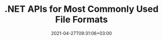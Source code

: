 ---
############################# Static ############################
layout: "product"
date: 2021-04-27T09:31:06+03:00
draft: false

product: "Total"
product_tag: "total"
platform: ".NET"
platform_tag: "net"

############################# Head ############################
head_title: ".NET Document Manipulation APIs - Create Edit Convert View Compare Office Files"
head_description: ".NET document manipulation APIs for Office file formats, HTML PDF Image 3D formats. Add document creation manipulation viewing comparison conversion or search features to .NET applications."

############################# Header ############################
title: ".NET APIs for Most Commonly Used File Formats"
description: "Create, manipulate, convert, compare, search, sign & view Word, Excel, PowerPoint, Outlook, PDF, and more than 100 other file formats in .NET."
button:
    enable: true

############################# SubMenu ############################
submenu:
  enable: true

############################# Overview ############################
overview:
    enable: true
    content: "Conholdate.Total for .NET is the most complete package of all .NET APIs as offered by Aspose & GroupDocs. It empowers the developers to perform a wide range of document processing tasks from within their own .NET based applications. This .NET package is an all-in-one solution for all types of document managements systems because it offers the ability to create, edit, print, view, annotate, compare, sign, automate, search & convert between a wide range of popular document formats."

############################# Products ############################
products:
    enable: true
    title: "Products"
    description: "Conholdate.Total for .NET includes the following document manipulation APIs for .NET:"

    product:
        # product loop
        - image: "https://www.aspose.cloud/templates/aspose/App_Themes/V3/images/total/272x272/aspose_total-for-net-min.png"
          img_alt: "Aspose.Total for .NET"
          name: "Aspose.Total for .NET"
          content: "Aspose.Total for .NET offers a complete range of .NET APIs enabling the developers to create, manipulate, print & convert Word, Excel, PDF, PowerPoint, Outlook and more than 100 other file formats in .NET applications.‎"
          link: "https://products.aspose.com/total/net"

        # product loop
        - image: "https://www.groupdocs.cloud/templates/groupdocs/images/product-logos/groupdocs-total-net.png"
          img_alt: "GroupDocs.Total for .NET"
          name: "GroupDocs.Total for .NET"
          content: "GroupDocs.Total for .NET comprises of APIs that can be used to develop .NET applications having the ability to view, convert, annotate, compare, sign, assemble, edit, search and parse most commonly used document formats.‎"
          link: "https://products.groupdocs.com/total/net"

############################# Features ############################
features:
    enable: true
    title: "API Features"

    feature:
      # feature loop
      - icon: "fas fa-copy"
        content: "Rasterize Documents and Convert them into SVG, HTML & CSS"

      # feature loop
      - icon: "fas fa-eye"
        content: "Convert Text to HTML and Render Documents to get HTML, Image or PDF Representation"

      # feature loop
      - icon: "fas fa-bolt"
        content: "Faster Loading Time using Cached Versions of Documents"
      
      # feature loop
      - icon: "fas fa-file-powerpoint"
        content: "Convert Presentations with Shapes and Text with 3D Effects"

      # feature loop
      - icon: "fas fa-code"
        content: "Encode Word, Excel and Email Documents to Desired Encoding Standard"

      # feature loop
      - icon: "fas fa-cloud"
        content: "Render Documents located at FTP or Cloud Storage Locations"

      # feature loop
      - icon: "fas fa-remove-format"
        content: "Excluding Fonts when Rendering to HTML to reduce Resultant File Size"

      # feature loop
      - icon: "fas fa-comment-slash"
        content: "Minify CSS & HTML Output by Removing Comments, Extra White-Spaces etc.‎"

      # feature loop
      - icon: "fas fa-location-arrow"
        content: "Read the Text Contained in a Source Document through its Coordinates"

      # feature loop
      - icon: "fas fa-border-all"
        content: "Show/Hide the Grid Lines of Excel Sheets in Output Representation"

      # feature loop
      - icon: "fas fa-wrench"
        content: "Specify the Number of Rows in an Excel sheet to be rendered on Each Page"

      # feature loop
      - icon: "fas fa-columns"
        content: "Ignore Empty Columns while Rendering Spreadsheet Documents"

      # feature loop
      - icon: "fas fa-file-word"
        content: "Render Word Documents into HTML Pages, Images or PDF, with Track Changes"

      # feature loop
      - icon: "fas fa-envelope"
        content: "Render Email Attachments as Original Files, Images or in ‎HTML representation"

      # feature loop
      - icon: "fas fa-print"
        content: "Set printing restrictions on PDF documents"

      # feature loop
      - icon: "fas fa-file-archive"
        content: "Render Content/Files contained in ZIP Archives as Attachments"

      # feature loop
      - icon: "fas fa-lock"
        content: "Obtain Attachments from Password Protected Documents"

      # feature loop
      - icon: "fas fa-file-code"
        content: "Render Programming Languages File Formats as Plain Text"
      
      # feature loop
      - icon: "fas fa-fill-drip"
        content: "Adjust Background Colors when Viewing CAD Drawings"

      # feature loop
      - icon: "fas fa-file-excel"
        content: "View Excel documents and Convert to PDF, HTML, JPG & PNG"

      # feature loop
      - icon: "fas fa-heading"
        content: "Get Worksheet Names from Excel file – Display Spreadsheet Column Headings and Row numbers"

      # feature loop
      - icon: "fas fa-project-diagram"
        content: "View & Convert Microsoft Project Documents with Notes"

      # feature loop
      - icon: "fas fa-cube"
        content: "Convert CAD Drawings to SVG for better Viewing & Zooming Experience"

      # feature loop
      - icon: "fab fa-uncharted"
        content: "Choose to Render Visio Figures without Scheme"
      
      # feature loop
      - icon: "fas fa-copy"
        content: "Works with Multiple Data Formats"

      # feature loop
      - icon: "fas fa-eye"
        content: "Capable to Manipulate Data using Formulae & Sequential Data Operations"

      # feature loop
      - icon: "fas fa-bolt"
        content: "Format Strings in Template Syntax to be Upper, Lower, Capital, FirstCap"
      
      # feature loop
      - icon: "fas fa-file-powerpoint"
        content: "Perform Ordinal, Cardinal, Alphabetic Numeric Formatting in Template Syntax"

      # feature loop
      - icon: "fas fa-code"
        content: "Define Variables in Template Documents & Support Text Comments within Template Syntax Tags"

      # feature loop
      - icon: "fas fa-cloud"
        content: "Dynamically Insert Contents of Outer Documents to your Reports"

      # feature loop
      - icon: "fas fa-remove-format"
        content: "Dynamically Generate Barcode Image in Reports & Set Background Color for HTML Documents"

      # feature loop
      - icon: "fas fa-comment-slash"
        content: "Dynamically Assign Attributes to Email Message Body & Insert Hyperlinks in Reports‎"

      # feature loop
      - icon: "fas fa-location-arrow"
        content: "Dynamically Build Email Message Attachments"

      # feature loop
      - icon: "fas fa-border-all"
        content: "Support for Analogue of Microsoft Word NEXT Field"

      # feature loop
      - icon: "fas fa-wrench"
        content: "Update Fields while Assembling Word Processing Documents"

      # feature loop
      - icon: "fas fa-columns"
        content: "Calculate Formula while Assembling Spreadsheet Documents"

      # feature loop
      - icon: "fas fa-file-word"
        content: "Format Numeric, Text, Image, Chart, Date-Time Elements of Template"

      # feature loop
      - icon: "fas fa-envelope"
        content: "Loading & Saving Assembled POT & OTP Presentation Document Formats"

      # feature loop
      - icon: "fas fa-print"
        content: "Use LINQ-Based Syntax for Template & Perform Conditional Text Formatting of Template Elements"

      # feature loop
      - icon: "fas fa-file-archive"
        content: "Change File Format of the Assembled Document using File Extension or Explicit Specs"

      # feature loop
      - icon: "fas fa-lock"
        content: "Ordered List Supported for Markdown - Save Newly Assembled Emails & Word Documents to Markdown"

      # feature loop
      - icon: "fas fa-file-code"
        content: "Supports Reports of Numerous Types, e.g., Charts, Lists, Tables, Images and more"
      
      # feature loop
      - icon: "fas fa-fill-drip"
        content: "Inline Template Syntax Errors in Generated Documents instead of Exception Throwing"

      # feature loop
      - icon: "fas fa-file-excel"
        content: "Load Template Documents from HTML with Resources and Save Assembled Word, Excel, PowerPoint & Emails to HTML with Resources"

      # feature loop
      - icon: "fas fa-heading"
        content: "Dynamically Add Restart List Numbering in Word Document Formats and Email with HTML & RTF Bodies"

      # feature loop
      - icon: "fas fa-project-diagram"
        content: "Dynamically Insert images & documents from Base64-encoded bytes and adjust checkbox value settings of Word documents"

      # feature loop
      - icon: "fas fa-cube"
        content: "Stretch Image in Textbox of Word, Excel, Presentations & Emails while Preserving the Image Ratio"

      # feature loop
      - icon: "fab fa-uncharted"
        content: "Dynamically Add Links and Bookmarks to Document Formats and Name the Cell Ranges of Excel Spreadsheets"

      # feature loop
      - icon: "fas fa-copy"
        content: "Identify Built-in & Custom Metadata"

      # feature loop
      - icon: "fas fa-eye"
        content: "Retrieve & Remove Hidden Data in Microsoft Word, Excel, PowerPoint & PDF"

      # feature loop
      - icon: "fas fa-bolt"
        content: "Run-time Recognition of Document File Type"
      
      # feature loop
      - icon: "fas fa-file-powerpoint"
        content: "Ability to Detect/Remove Digital Signatures"

      # feature loop
      - icon: "fas fa-code"
        content: "Identify Password Protection & Support for the Matroska Multimedia Container"

      # feature loop
      - icon: "fas fa-cloud"
        content: "Retrieve Thumbnails & Render Image Previews for Supported Formats"

      # feature loop
      - icon: "fas fa-remove-format"
        content: "Detect MIME Type of a Specific File or File Stream"

      # feature loop
      - icon: "fas fa-comment-slash"
        content: "Generate Image Previews for EPUB, CAD, EML & MSG Files‎"

      # feature loop
      - icon: "fas fa-location-arrow"
        content: "Use Defined Key to Read Metadata Property of Supported Formats"

      # feature loop
      - icon: "fas fa-border-all"
        content: "Read Metadata of Email Messages & Parse OpenType Font Files"

      # feature loop
      - icon: "fas fa-wrench"
        content: "Read Matroska subtitles and retrieve Metadata of Audio & Video Files"

      # feature loop
      - icon: "fas fa-columns"
        content: "Get Metadata of Archive formats & Torrents"

      # feature loop
      - icon: "fas fa-file-word"
        content: "Compare Metadata Properties of Supported Formats & Identity Differences or Similarities"

      # feature loop
      - icon: "fas fa-envelope"
        content: "Search Metadata Properties of Files and Enumerate any Type of Metadata"

      # feature loop
      - icon: "fas fa-print"
        content: "Replace Metadata Properties of Supported File Formats"

      # feature loop
      - icon: "fas fa-file-archive"
        content: "Extract Metadata from Microsoft Excel Files Starting from Excel 95"

      # feature loop
      - icon: "fas fa-lock"
        content: "Find Photos Made on Specific Camera"

      # feature loop
      - icon: "fas fa-file-code"
        content: "Import Images Metadata Properties & Remove Location Info from Photos"
      
      # feature loop
      - icon: "fas fa-fill-drip"
        content: "Remove Metadata & Comments From Reports and Documents"

      # feature loop
      - icon: "fas fa-file-excel"
        content: "Extract Text Metadata from PNG Image files"

      # feature loop
      - icon: "fas fa-heading"
        content: "Reducing Memory Consumption of Documents & Images"

      # feature loop
      - icon: "fas fa-project-diagram"
        content: "Update EXIF Metadata Properties in WEBP, PNG & PSD Files"

      # feature loop
      - icon: "fas fa-cube"
        content: "Extract XMP Metadata Properties in MOV, MP3 & WEBP Files"

      # feature loop
      - icon: "fab fa-uncharted"
        content: "Add, Update and Delete IPTC Metadata Packages in TIFF Images"

      # feature loop
      - icon: "fas fa-copy"
        content: "Easy Integration & Metered Licensing"

      # feature loop
      - icon: "fas fa-eye"
        content: "Set Default Zoom Option when Converting to Words, Slides or Cells"

      # feature loop
      - icon: "fas fa-bolt"
        content: "Convert to/from all Popular Raster Image Formats & Assign Image DPI, Height & Width"
      
      # feature loop
      - icon: "fas fa-file-powerpoint"
        content: "Convert PDF & Image to Grayscale & Linearize PDF Document for the Web"

      # feature loop
      - icon: "fas fa-code"
        content: "Specify Bookmark Level, Heading Level and Expanded Level in Word to PDF/XPS Conversion"

      # feature loop
      - icon: "fas fa-cloud"
        content: "Configure & Place Watermark in Converted Document as Background to Display Behind Text"

      # feature loop
      - icon: "fas fa-remove-format"
        content: "Render Email Header during Conversion from Email"

      # feature loop
      - icon: "fas fa-comment-slash"
        content: "Set Custom Font Directories & Explicitly Load/Substitute Font during Document Conversion‎"

      # feature loop
      - icon: "fas fa-location-arrow"
        content: "Set Default Font to Replace Missing Fonts for Documents, Slides & Spreadsheets Conversion"

      # feature loop
      - icon: "fas fa-border-all"
        content: "Advanced Conversion Methods to return the Output as Path or IO Stream"

      # feature loop
      - icon: "fas fa-wrench"
        content: "Convert Spreadsheet with Grid-lines & Remove Comments from Slides While Conversion"

      # feature loop
      - icon: "fas fa-columns"
        content: "Convert Specific Document Pages as PDF Format & Convert Specific Cell Range in Spreadsheets"

      # feature loop
      - icon: "fas fa-file-word"
        content: "Show Hidden Sheets & Skip Empty Rows and Columns while Converting Spreadsheets"

      # feature loop
      - icon: "fas fa-envelope"
        content: "Count Total Pages of a Document & Set Password to Unprotected Document during Conversion"

      # feature loop
      - icon: "fas fa-print"
        content: "Option to Remove Annotations & Embedded Files from PDF"

      # feature loop
      - icon: "fas fa-file-archive"
        content: "Create HTML 5 Compliant Markup when Converting to HTML"

      # feature loop
      - icon: "fas fa-lock"
        content: "Auto-detect Source Type & Return all Possible Conversions when Converting from Stream"

      # feature loop
      - icon: "fas fa-file-code"
        content: "Ability to Return Each Page in Separate Stream while Converting to PDF or HTML"
      
      # feature loop
      - icon: "fas fa-fill-drip"
        content: "Show/Hide Markup, Comments & Track Changes while Converting from Word"

      # feature loop
      - icon: "fas fa-file-excel"
        content: "DOCX to Tiff G3 Conversion with Shading Option"

      # feature loop
      - icon: "fas fa-heading"
        content: "Convert Specific Layouts when Converting from CAD Document"

      # feature loop
      - icon: "fas fa-project-diagram"
        content: "Automatic Naming when Saving Converted Document to File"

      # feature loop
      - icon: "fas fa-cube"
        content: "Metered Licensing Supported to be Billed based on the Usage of the API"

      # feature loop
      - icon: "fab fa-uncharted"
        content: "Convert Diagrams to Word Processing File Formats"
      
      # feature loop
      - icon: "fab fa-uncharted"
        content: "Add Page Numbers while Converting HTML to Wordprocessing Document"

      # feature loop
      - icon: "fab fa-uncharted"
        content: "Convert XML Documents to Any Format without Transformation"

      # feature loop
      - icon: "fab fa-uncharted"
        content: "Monitor File Conversion Progress (Start, End) Directly from Client-side Application"

      # feature loop
      - icon: "fas fa-copy"
        content: "Identify Differences in Content and Font Styles"

      # feature loop
      - icon: "fas fa-eye"
        content: "Save a Summarized Report of All Differences Found after File Comparison"

      # feature loop
      - icon: "fas fa-bolt"
        content: "Apply or Reject Changes after Analyzing Differences and Export Resulting File"
      
      # feature loop
      - icon: "fas fa-file-powerpoint"
        content: "Support for Microsoft Word “Track Changes” Functionality while Comparing Word Files"

      # feature loop
      - icon: "fas fa-code"
        content: "Uniquely Spot Changes Coming from Each Document being Compared"

      # feature loop
      - icon: "fas fa-cloud"
        content: "Read and Send Documents via Streams"

      # feature loop
      - icon: "fas fa-remove-format"
        content: "Metered Licensing – Billing According to API Usage"

      # feature loop
      - icon: "fas fa-comment-slash"
        content: "Compare Multiple Source Documents with a Single Target Document‎"

      # feature loop
      - icon: "fas fa-location-arrow"
        content: "Compare Specific Pages of Word Files with each other – Accept or reject all changes in a single Word Document"

      # feature loop
      - icon: "fas fa-border-all"
        content: "Merge up to 3 Word Documents and Compare Formulae used in Word Files"

      # feature loop
      - icon: "fas fa-wrench"
        content: "Get Information about Documents from filePath"

      # feature loop
      - icon: "fas fa-columns"
        content: "Save HTML Comparison Result as Images"

      # feature loop
      - icon: "fas fa-file-word"
        content: "Option to Show or Hide Deleted Content"

      # feature loop
      - icon: "fas fa-envelope"
        content: "Option to Turn Style Comparison of Documents ON or OFF"

      # feature loop
      - icon: "fas fa-print"
        content: "Specify Strings to Mark Inserted, Deleted & Style Change Items in Comparison Document"

      # feature loop
      - icon: "fas fa-file-archive"
        content: "Specify Word Separator & Font Color to Stylize Compared Text"

      # feature loop
      - icon: "fas fa-lock"
        content: "Calculate Correct Coordinates of Changes in PDF, Word, PowerPoint Slides & Diagrams"

      # feature loop
      - icon: "fas fa-file-code"
        content: "Compare Password Protected Files"
      
      # feature loop
      - icon: "fas fa-fill-drip"
        content: "Compare Chart Titles in Spreadsheets – Generate Chart in the resulted Cells Files"

      # feature loop
      - icon: "fas fa-file-excel"
        content: "Autosize the auto-shapes in resulted file of Cells document"

      # feature loop
      - icon: "fas fa-heading"
        content: "Access Detailed Summary Page to Detect Changes Between Source & Target Document Files"

      # feature loop
      - icon: "fas fa-project-diagram"
        content: "Compare Most Popular Programming & Scripting Language Files"

      # feature loop
      - icon: "fas fa-cube"
        content: "Compare Multiple (more than two) PDF, Word, Excel, Diagram, Email, Text & OneNote Documents"

      # feature loop
      - icon: "fab fa-uncharted"
        content: "Compare Header & Footer of Supported File Formats"

      # feature loop
      - icon: "fab fa-uncharted"
        content: "Compare Bookmarks, Variables & Custom Properties of Word Document Formats"

      # feature loop
      - icon: "fas fa-copy"
        content: "Add, Edit & Remove Annotations and Replies"

      # feature loop
      - icon: "fas fa-eye"
        content: "Export Annotations to Document"

      # feature loop
      - icon: "fas fa-bolt"
        content: "Metered License – Controlled Billing by Paying According to API Usage"
      
      # feature loop
      - icon: "fas fa-code"
        content: "Single Function Call to Fetch All Annotations of a Document"

      # feature loop
      - icon: "fas fa-cloud"
        content: "Assign Value to Point Annotation or Move Existing Point Value"

      # feature loop
      - icon: "fas fa-remove-format"
        content: "Add Link Annotation to PDF, Word & PowerPoint Slides"

      # feature loop
      - icon: "fas fa-comment-slash"
        content: "Set Background Color of an Annotation or Remove all the Annotations from Document‎"

      # feature loop
      - icon: "fas fa-border-all"
        content: "Annotate PDF files with Accuracy – Get Image Representation of PDF Document & Cache Page Previews"

      # feature loop
      - icon: "fas fa-wrench"
        content: "Get Text Coordinates of Text Annotation in Image Representation of Document"

      # feature loop
      - icon: "fas fa-columns"
        content: "Link User Comments to Area Annotation & Support for Nested Comments"

      # feature loop
      - icon: "fas fa-file-word"
        content: "Use Arrow Annotation for pointing to Particular Content"

      # feature loop
      - icon: "fas fa-envelope"
        content: "Use Distance Annotation to Draw a Line that Represents Distance among Objects"

      # feature loop
      - icon: "fas fa-print"
        content: "Point based Annotation that when Clicked Pops Window to Add Comments"

      # feature loop
      - icon: "fas fa-file-archive"
        content: "Create a Connected Sequence of Line Segments Created as a Polyline Annotation"

      # feature loop
      - icon: "fas fa-lock"
        content: "Create Straight Line Segments, Arc Segments, or a combination of the both"

      # feature loop
      - icon: "fas fa-file-code"
        content: "Mark Document Areas Proposed for Redaction"
      
      # feature loop
      - icon: "fas fa-fill-drip"
        content: "Add Image Annotation to PDF, Diagrams, Word, Excel, Presentations & Images"

      # feature loop
      - icon: "fas fa-file-excel"
        content: "Add Text Field & Text based Stamp or Watermark in Document"

      # feature loop
      - icon: "fas fa-heading"
        content: "Strike Through, Underline or Replace Particular Text in a Document"

      # feature loop
      - icon: "fas fa-project-diagram"
        content: "Resize Annotation by assigning new Height & Width Parameters"

      # feature loop
      - icon: "fas fa-cube"
        content: "Get Thumbnails of Document Pages. Manage a Variety of Annotated Docs for Images & Diagrams"

      # feature loop
      - icon: "fab fa-uncharted"
        content: "Export Annotations to & Work with Multi-page TIFF files"
  
      # feature loop
      - icon: "fab fa-uncharted"
        content: "Adjust Vertical and Horizontal Alignment for Watermark Annotation"
  
      # feature loop
      - icon: "fab fa-uncharted"
        content: "Add Text Horizontal Alignment for Text Field"

      # feature loop
      - icon: "fab fa-uncharted"
        content: "Get information about document text lines (text, width, height, indents)"

      # feature loop
      - icon: "fas fa-copy"
        content: "Create, Search, Update, Hide, Verify and Delete e-Signatures from Supported Document Formats"

      # feature loop
      - icon: "fas fa-eye"
        content: "Specify XML Advanced Electronic Signatures (XAdES) for Excel Spreadsheets"

      # feature loop
      - icon: "fas fa-bolt"
        content: "Retrieve Image Content from Documents Signed with QR-Code, BarCode & Image Signatures"
      
      # feature loop
      - icon: "fas fa-file-powerpoint"
        content: "Set Height, Width, Margins & Alignment for Text or Image Signature & Place on Specific Page"

      # feature loop
      - icon: "fas fa-code"
        content: "Search, Verify and Digitally Sign PowerPoint Presentation Documents"

      # feature loop
      - icon: "fas fa-cloud"
        content: "Sign Word Processing Document Formats with Native Text Watermarks"

      # feature loop
      - icon: "fas fa-remove-format"
        content: "Supports Rounded Corners for Rectangular Stamp Signature Types"

      # feature loop
      - icon: "fas fa-comment-slash"
        content: "Apply Text or Image Signature on Specific Excel Sheet or Set eSignature across all Sheets"

      # feature loop
      - icon: "fas fa-location-arrow"
        content: "Specify Particular Row & Column Number to Place Text or Image Signature in Excel Sheet"

      # feature loop
      - icon: "fas fa-border-all"
        content: "Apply Shadow to Text Signature in Microsoft PowerPoint & Setup its Color, Angle & Transparency"

      # feature loop
      - icon: "fas fa-wrench"
        content: "Configure Text Signature Border Styles & Font Options for Excel Sheets"

      # feature loop
      - icon: "fas fa-columns"
        content: "Set Image Signature Type, e.g. Round or Square & Configure Margins, Font Color, Rotation"

      # feature loop
      - icon: "fas fa-file-word"
        content: "Apply Digital Certificates to Documents, Spreadsheets & PDF File with Signature Line"

      # feature loop
      - icon: "fas fa-envelope"
        content: "Perform Color Settings, Apply Transparency & Rotation to Text Signature"

      # feature loop
      - icon: "fas fa-print"
        content: "Setup Brightness & Grayscale Options & Specify Indentation of Image Signature in an Image"

      # feature loop
      - icon: "fas fa-file-archive"
        content: "Embed Custom Objects, Serialize as well as Encrypt and Decrypt Metadata Signature Values of PDF Document"

      # feature loop
      - icon: "fas fa-lock"
        content: "Hide, Remove or Customize the Appearance of Digital Signatures from PDF Documents"

      # feature loop
      - icon: "fas fa-file-code"
        content: "Sign PDF Documents with Digital Form Field, and Text Signature as Image, Annotation, Sticker or Watermark"
      
      # feature loop
      - icon: "fas fa-fill-drip"
        content: "Put Text Signature into Form Fields of MS Word & PDF Documents"

      # feature loop
      - icon: "fas fa-file-excel"
        content: "Specify Arbitrary Pages of Documents for Processing Signature or eSignature Extended Verification for Word Files"

      # feature loop
      - icon: "fas fa-heading"
        content: "Save Signed Image File in Different Format & Export Signed Spreadsheet as Image or Multi-Page TIFF"

      # feature loop
      - icon: "fas fa-project-diagram"
        content: "Assign, Modify & Remove Password to Signed Files & Apply eSignature to Password Protected Files"

      # feature loop
      - icon: "fas fa-cube"
        content: "eSign Worksheets, PowerPoint Slides, Word Documents & Images with Custom Objects in Metadata"

      # feature loop
      - icon: "fab fa-uncharted"
        content: "Setup Signature Brush Styles as Solid, Texture, Linear Gradient & Radial Gradient"

      # feature loop
      - icon: "fab fa-uncharted"
        content: "Sign Documents with Custom Encrypted QR-Code Text or Data"

      # feature loop
      - icon: "fab fa-uncharted"
        content: "Search & Sign Files with DjVu Format as Image Document"

      # feature loop
      - icon: "fab fa-uncharted"
        content: "Extract Document Information, e.g., Page Count, through File URL"

      # feature loop
      - icon: "fab fa-uncharted"
        content: "Search, Sign & Verify CorelDraw Files as Image Documents"

      # feature loop
      - icon: "fab fa-uncharted"
        content: "Keep History of Processed or Deleted Signatures Information Stored in the Metadata"

      # feature loop
      - icon: "fab fa-uncharted"
        content: "Add Custom Data Object, VCard or Email Object to QR-Code & Verify Encrypted QR-Code in PDF Files"

      # feature loop
      - icon: "fas fa-copy"
        content: "Create Index in Memory or on Disk & Perform Multi-threaded Indexing & Merging"

      # feature loop
      - icon: "fas fa-eye"
        content: "Prevent Indexing for Already Indexed Files or with a Specific String in its Name"

      # feature loop
      - icon: "fas fa-bolt"
        content: "View Progress Percentage of Index Creation and Updation & Get Search Report"
      
      # feature loop
      - icon: "fas fa-file-powerpoint"
        content: "Faster Indexing by Excluding Specific Words & Index Status Notification for Recently Processed Files"

      # feature loop
      - icon: "fas fa-code"
        content: "Index ZIP Archives within ZIP Archives & Get List of Indexed Files contained in an Archive"

      # feature loop
      - icon: "fas fa-cloud"
        content: "Use List or Import to Replace Characters during Indexing & Export them to a File"

      # feature loop
      - icon: "fas fa-remove-format"
        content: "Index & Search Password Protected Files & Compact Indexing to Save Disk Space"

      # feature loop
      - icon: "fas fa-comment-slash"
        content: "Extract Text from Index or Source File & Automatically Save Text File Encoding in Index‎"

      # feature loop
      - icon: "fas fa-location-arrow"
        content: "Add Arbitrary Additional Fields to each Document during Indexing"

      # feature loop
      - icon: "fas fa-border-all"
        content: "Set up Document Filtering in Search Results"

      # feature loop
      - icon: "fas fa-wrench"
        content: "Handle Typing Mistakes through Fuzzy Search, Set Similarity Level in Fuzzy Search & Display Best Results Only"

      # feature loop
      - icon: "fas fa-columns"
        content: "Index Documents from Streams and Data Structures"

      # feature loop
      - icon: "fas fa-file-word"
        content: "Search Complete Phrase with Stop Words and Combine Faceted Search with Boolean Search"

      # feature loop
      - icon: "fas fa-envelope"
        content: "Search based on Homophonic Terms, Synonyms, Date Range, Wild Cards & Case Sensitivity"

      # feature loop
      - icon: "fas fa-print"
        content: "Index & Search Emails from Outlook & Browse using Aspose.Email API"

      # feature loop
      - icon: "fas fa-file-archive"
        content: "Supports Spell Check & Wild Cards in Search Queries & Skip Special Characters in Search Phrases"

      # feature loop
      - icon: "fas fa-lock"
        content: "Limit Results for Each Term in Search Query as well as for All Results"

      # feature loop
      - icon: "fas fa-file-code"
        content: "Extract HTML Text to a File & Generate URL to Navigate HTML-Formatted Search Results"
      
      # feature loop
      - icon: "fas fa-fill-drip"
        content: "Combine Multiple Queries into Single Object Tree"

      # feature loop
      - icon: "fas fa-file-excel"
        content: "Alert User for Non-Supportive Settings & Auto-Index Reload in case of Indexing Error"

      # feature loop
      - icon: "fas fa-heading"
        content: "Enable Exact Number of Occurrences for each Found Word to Offer Alternative Word Suggestions in case of Misspelling"

      # feature loop
      - icon: "fas fa-project-diagram"
        content: "Add Text Attributes to Indexed Documents without Re-indexing"

      # feature loop
      - icon: "fas fa-cube"
        content: "Perform Indexing and Searching Operations Based on Characters"

      # feature loop
      - icon: "fab fa-uncharted"
        content: "Index Metadata of Non-Textual Document Formats"

      # feature loop
      - icon: "fas fa-copy"
        content: "Statistically Count Word Occurrence in Single or Multiple Files"

      # feature loop
      - icon: "fas fa-eye"
        content: "Extract Text and Metadata from Excel Worksheets and Presentation Templates"

      # feature loop
      - icon: "fas fa-bolt"
        content: "Extract Text Content from a File or Stream without Installing Document Reader"
      
      # feature loop
      - icon: "fas fa-file-powerpoint"
        content: "Get Formatted Text from a Document using Fast or Standard Text Extraction Mode"

      # feature loop
      - icon: "fas fa-code"
        content: "Detect the Media Type of Password Protected XML Documents & Pull Text from them"

      # feature loop
      - icon: "fas fa-cloud"
        content: "Programmatically Get Formatted Text from Within Emails & Attachments"

      # feature loop
      - icon: "fas fa-remove-format"
        content: "Draw Out Text from Single or Multiple Pages of OneNote Document"

      # feature loop
      - icon: "fas fa-comment-slash"
        content: "Extract Data from PDF, MS Word, Excel and Presentation Documents‎"

      # feature loop
      - icon: "fas fa-location-arrow"
        content: "Extract Data from the PDF Forms & Take Out Text from Simple PDF File or a PDF Portfolio Document"

      # feature loop
      - icon: "fas fa-border-all"
        content: "Get Formatted Text from PowerPoint Presentation or Drive out Text from Specific Slide"

      # feature loop
      - icon: "fas fa-wrench"
        content: "Gather Raw or Formatted Text from Cells, Rows, and Columns from Excel Spreadsheet"

      # feature loop
      - icon: "fas fa-columns"
        content: "Extract Raw or HTML Formatted Text from Word Document"

      # feature loop
      - icon: "fas fa-file-word"
        content: "HTML Formatter Supports Formatting of Paragraph, Hyperlink, Font, Headings, Lists & Tables"

      # feature loop
      - icon: "fas fa-envelope"
        content: "Pull Out Single Sentence or Whole Text from EPUB, CHM, Markdown & FB2 Files"

      # feature loop
      - icon: "fas fa-print"
        content: "Excerpt Table of Contents from Databases, PDF, EPUB, CHM & Word Processing Documents"

      # feature loop
      - icon: "fas fa-file-archive"
        content: "Pull Out Text with its Content Structure Intact & Excerpt Highlighted Text from Documents"

      # feature loop
      - icon: "fas fa-lock"
        content: "Obtain Text Area from Documents for Analysis & Draw out Metadata from Supported Document Formats"

      # feature loop
      - icon: "fas fa-file-code"
        content: "Obtain All or Selected Images from Supported Formats & Rotate Extracted Image(s)"
      
      # feature loop
      - icon: "fas fa-fill-drip"
        content: "Take Out Text from Files within Zip Archives & OST Containers & Detect file types of ZIP Container Items"

      # feature loop
      - icon: "fas fa-file-excel"
        content: "Get Data from Email Container (Exchange Web Server, POP3, IMAP)"

      # feature loop
      - icon: "fas fa-heading"
        content: "Search Simple Text, Whole Word & Regular Expression within Documents"

      # feature loop
      - icon: "fas fa-project-diagram"
        content: "Prepare Document Template, Extract Data from Document and Analyze Data Fields & Tables"

      # feature loop
      - icon: "fas fa-cube"
        content: "Search and Extract Highlighted Expressions in Documents"

      # feature loop
      - icon: "fab fa-uncharted"
        content: "Get Text with Plain Text Formatter (Simple & ASCII) or with Markdown Formatter"

      # feature loop
      - icon: "fab fa-uncharted"
        content: "Markdown Formatter Supports Formatting of Font, Hyperlinks, Headings, Lists & Tables"

      # feature loop
      - icon: "fab fa-uncharted"
        content: "Perform Custom Formatting with Edges, Angles, and Intersections to Format Plain Text"

      # feature loop
      - icon: "fab fa-uncharted"
        content: "Move Table Layout & Detect Tables in a Rectangular Area by Column Separators"

      # feature loop
      - icon: "fab fa-uncharted"
        content: "Extract Text from Shapes, WordArt Objects & Text Boxes within Microsoft Office File Formats"

      # feature loop
      - icon: "fab fa-uncharted"
        content: "Extract Images to Files – Save to JPG, PNG, GIF, BMP, PNG or WEBP Formats"

      # feature loop
      - icon: "fas fa-copy"
        content: "Add or Remove Watermarks from a Particular Section or whole Document of Various File Formats"

      # feature loop
      - icon: "fas fa-eye"
        content: "Attach Watermark to all Images in a Particular Section, Page, Slide, or Document"

      # feature loop
      - icon: "fas fa-bolt"
        content: "Assign Watermark to only Particular Frames of a Multi-Framed Image"
      
      # feature loop
      - icon: "fas fa-file-powerpoint"
        content: "Allocate Hidden Watermark to PDF that only Appears when Printing Document"

      # feature loop
      - icon: "fas fa-code"
        content: "Set Watermark to all Attachments in an Excel Document & all Image Shapes in Slides"

      # feature loop
      - icon: "fas fa-cloud"
        content: "Place Watermark or Remove it from the Background Images of Spreadsheet or Slides"

      # feature loop
      - icon: "fas fa-remove-format"
        content: "Employ Watermark to Supported Files in all Attachments of an Email or PDF Document"

      # feature loop
      - icon: "fas fa-comment-slash"
        content: "Apply or Remove Watermark as XObjects, Artifacts & Annotations in PDF Documents‎"

      # feature loop
      - icon: "fas fa-location-arrow"
        content: "Eliminate Watermark Containing Text with Particular Formatting"

      # feature loop
      - icon: "fas fa-border-all"
        content: "Look for Image Watermarks that Resemble a Particular Image"

      # feature loop
      - icon: "fas fa-wrench"
        content: "Identify Text Watermark Even if there are Unreadable Characters between Letters"

      # feature loop
      - icon: "fas fa-columns"
        content: "Search Watermarks Based on Specific Parameters or by Combining Multiple Criteria"

      # feature loop
      - icon: "fas fa-file-word"
        content: "Specify Font Formatting to Look for Matching Text Watermark"

      # feature loop
      - icon: "fas fa-envelope"
        content: "Programmatically Extract Page Setup & Other Information for Supported Formats"

      # feature loop
      - icon: "fas fa-print"
        content: "Add Watermark to Images inside any Header & Footer in Supported Document Formats"

      # feature loop
      - icon: "fas fa-file-archive"
        content: "Add Watermark to Image Shapes in a Word Document & Lock Watermarks to Restrict Editing"

      # feature loop
      - icon: "fas fa-lock"
        content: "Protect Text Watermark using Unreadable Characters in Presentations"

      # feature loop
      - icon: "fas fa-file-code"
        content: "Rasterize Particular Page or Whole PDF Document to Protect Added Watermarks"
      
      # feature loop
      - icon: "fas fa-fill-drip"
        content: "Change Text Formatting While Replacing Existing Text Watermark"

      # feature loop
      - icon: "fas fa-file-excel"
        content: "Align Watermark to Bleed Box, Art Box, Crop Box, or Trim Box in PDF Document"

      # feature loop
      - icon: "fas fa-heading"
        content: "Edit Shape Properties in Microsoft Visio Documents"

      # feature loop
      - icon: "fas fa-copy"
        content: "Easy Integration with any HTML Editor"

      # feature loop
      - icon: "fas fa-eye"
        content: "Convert Document to HTML DOM"

      # feature loop
      - icon: "fas fa-bolt"
        content: "Fetch HTML Content from Document Stream"
      
      # feature loop
      - icon: "fas fa-file-powerpoint"
        content: "Get HTML Content & its Embedded Resources"

      # feature loop
      - icon: "fas fa-code"
        content: "Obtain HTML Body Tag Content from Document"

      # feature loop
      - icon: "fas fa-cloud"
        content: "Get CSS Content of HTML Document"

      # feature loop
      - icon: "fas fa-remove-format"
        content: "Traverse HTML Content and Save its Resources"

      # feature loop
      - icon: "fas fa-comment-slash"
        content: "Fetch HTML DOM from String Content & Convert to Document"

      # feature loop
      - icon: "fas fa-location-arrow"
        content: "HTML DOM along with Resources Conversion"

      # feature loop
      - icon: "fas fa-border-all"
        content: "Edit Documents of Various Formats in HTML"

      # feature loop
      - icon: "fas fa-wrench"
        content: "Accurate Conversion"

      # feature loop
      - icon: "fas fa-columns"
        content: "Apply Security to Resultant Document"

      # feature loop
      - icon: "fas fa-file-word"
        content: "Paginate Word Processing Documents and Edit in Any WYSIWYG Editors"

      # feature loop
      - icon: "fas fa-envelope"
        content: "Database (DB) & User Interface (UI) Agnostic"

      # feature loop
      - icon: "fas fa-print"
        content: "Powerful XML Processing Features"

      # feature loop
      - icon: "fas fa-file-archive"
        content: "Retrieve OTF (Open Type Fonts) from Input Documents and Export to Resultant Document"

      # feature loop
      - icon: "fas fa-lock"
        content: "Process EMF Vector Images Internally within Supported Input Document Formats"

      # feature loop
      - icon: "fas fa-file-code"
        content: "Insert Contents of Edited Worksheet into the Original Spreadsheet on a Desired Position"
      
      # feature loop
      - icon: "fas fa-fill-drip"
        content: "Add SmartArt Elements in PowerPoint File Formats"

      # feature loop
      - icon: "fas fa-file-excel"
        content: "Embed Fonts in Resultant Word Processing Document while Saving"

      # feature loop
      - icon: "fas fa-copy"
        content: "Combine & merge multiple pages, slides & diagrams into a single document"

      # feature loop
      - icon: "fas fa-eye"
        content: "Split and break large documents into multiple smaller files"

      # feature loop
      - icon: "fas fa-bolt"
        content: "Rearrange, shuffle and reorganize pages, slides or diagrams"
      
      # feature loop
      - icon: "fas fa-file-powerpoint"
        content: "Swap and exchange two pages, slides or diagrams with each other within a document"

      # feature loop
      - icon: "fas fa-code"
        content: "Trim document by removing specific pages, slides or diagrams"

      # feature loop
      - icon: "fas fa-cloud"
        content: "Remove single or collection of pages, slides or diagrams"

      # feature loop
      - icon: "fas fa-remove-format"
        content: "Stitch together large number of documents in batches"

      # feature loop
      - icon: "fas fa-comment-slash"
        content: "Programmatically check if a document is secured with password‎"

      # feature loop
      - icon: "fas fa-location-arrow"
        content: "Set, reset and remove password of known and unknown document formats"

      # feature loop
      - icon: "fas fa-border-all"
        content: "Fetch list of supported file formats – Split and Join Text (ERR) Log File Format"

      # feature loop
      - icon: "fas fa-wrench"
        content: "Rotate pages and change page orientation of known & unknown formats"

      # feature loop
      - icon: "fas fa-columns"
        content: "Combine multiple files of different formats to DOC, DOCX & XPS"

      # feature loop
      - icon: "fas fa-file-word"
        content: "Splitting large text files by line numbers"

      # feature loop
      - icon: "fas fa-envelope"
        content: "Obtain image representations of document pages and diagram family formats"

      # feature loop
      - icon: "fas fa-print"
        content: "Join Images with Background Color for Empty Black Image Space"

      # feature loop
      - icon: "fas fa-file-archive"
        content: "Merge Different Types of Documents (DOC, XLS, PPT etc) into A Single PDF File"

      # feature loop
      - icon: "fas fa-lock"
        content: "Easily Import OLE Objects into Microsoft Word, Excel, Presentation and OpenDocument File Types"

      # feature loop
      - icon: "fas fa-file-code"
        content: "Add Other Documents to Diagram Page via OLE Objects"

      # feature loop
      - icon: "fas fa-copy"
        content: "Perform case-sensitive search for exact phrase redaction"

      # feature loop
      - icon: "fas fa-eye"
        content: "Use color box to hide redacted text instead of string replacement"

      # feature loop
      - icon: "fas fa-bolt"
        content: "Locate & redact out any text using regular expression search"
      
      # feature loop
      - icon: "fas fa-file-powerpoint"
        content: "Filter all or any combination of classified metadata information of document"

      # feature loop
      - icon: "fas fa-code"
        content: "Quickly erase complete metadata information of specific document"

      # feature loop
      - icon: "fas fa-cloud"
        content: "Set a scope of the redaction to a specific worksheet and/or column in Excel"

      # feature loop
      - icon: "fas fa-remove-format"
        content: "Remove all or specific comments and other annotations from the document"

      # feature loop
      - icon: "fas fa-comment-slash"
        content: "Search & remove sensitive data from the annotation text‎"

      # feature loop
      - icon: "fas fa-location-arrow"
        content: "Ability to work with your own formats & redactions"

      # feature loop
      - icon: "fas fa-border-all"
        content: "Support for raster image formats and image region redactions"

      # feature loop
      - icon: "fas fa-wrench"
        content: "Specify a set of redaction rules (policy) in XML file"

      # feature loop
      - icon: "fas fa-columns"
        content: "Specify Pages Range and PDF Compliance Level while Conversion to PDF"

      # feature loop
      - icon: "fas fa-file-word"
        content: "Edit or Delete EXIF Metadata from Image Files"

      # feature loop
      - icon: "fas fa-envelope"
        content: "Redact Embedded Images inside the PDF, Word & Presentation Documents"

      # feature loop
      - icon: "fas fa-print"
        content: "Save a Redaction Policy as an XML File"

      # feature loop
      - icon: "fas fa-copy"
        content: |
          Classify documents by path using **IAB‑2**, **Documents**, **Sentiment**, or **Sentiment3** taxonomies

      # feature loop
      - icon: "fas fa-eye"
        content: |
          Perform Raw Text Classification with **IAB‑2**, **Documents**, **Sentiment**, or **Sentiment3** taxonomies

      # feature loop
      - icon: "fas fa-bolt"
        content: "Sentiment Classification (Analysis) for English, Chinese, Spanish, and German"
      
      # feature loop
      - icon: "fas fa-file-powerpoint"
        content: "Choose the number of classified results to return"

      # feature loop
      - icon: "fas fa-code"
        content: "Work with PDF, Docs, OpenOffice and Rich Text documents"

      # feature loop
      - icon: "fas fa-cloud"
        content: "100% Working Examples & Demos are Given to Quickly Learn the Supported Features"

      # feature loop
      - icon: "fas fa-remove-format"
        content: "Unlimited Free Technical Support Provided through Product Forums"

    more_feature:
      # more_feature_loop
      - title: "Process a Multitude of File Formats"
        content: |
          Conholdate.Total for .NET empowers you to build an incredibly versatile file processing system capable of handling many popular file formats. You can easily open, create, modify and inter-convert file formats.  

          Conholdate.Total for .NET currently supports following file types.  

          * Microsoft Word documents 
          * Microsoft Excel spreadsheets
          * Microsoft PowerPoint presentations
          * Microsoft Outlook message and storage files
          * Microsoft Project files
          * Microsoft Visio files
          * Microsoft OneNote files
          * Adobe PDF documents
          * OpenOffice documents
          * Raster & Vector image files
          * 3D & CAD files
          * HTML files

      # more_feature_loop
      - title: "Microsoft Office Automation – Not Needed"
        content: "Conholdate.Total for .NET APIs are built using managed code that never needs Microsoft Office to be installed on the machine to work with supported document formats. It is a perfect Microsoft Office automation alternative in terms of supported features, security, stability, scalability, speed and price.‎"

############################# Support ############################
support:
    enable: true

############################# Back to top ###############################
back_to_top:
  enable: true
---